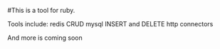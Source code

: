 #This is a tool for ruby.

Tools include:
redis CRUD
mysql INSERT and DELETE
http connectors

And more is coming soon
